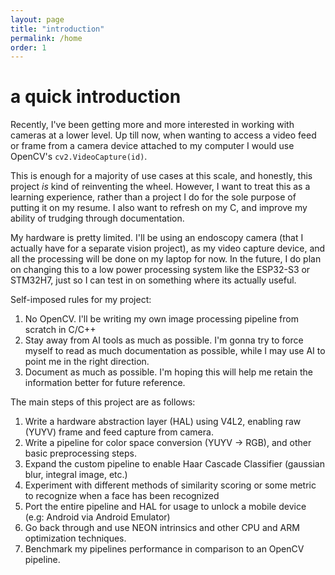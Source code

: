 ```yaml
---
layout: page
title: "introduction"
permalink: /home
order: 1
---
```


# a quick introduction

Recently, I've been getting more and more interested in working with cameras at a lower level. Up till now, when wanting to access a video feed or frame from a camera device attached to my computer I would use OpenCV's `cv2.VideoCapture(id)`. 

This is enough for a majority of use cases at this scale, and honestly, this project *is* kind of reinventing the wheel. However, I want to treat this as a learning experience, rather than a project I do for the sole purpose of putting it on my resume. I also want to refresh on my C, and improve my ability of trudging through documentation.

My hardware is pretty limited. I'll be using an endoscopy camera (that I actually have for a separate vision project), as my video capture device, and all the processing will be done on my laptop for now. In the future, I do plan on changing this to a low power processing system like the ESP32-S3 or STM32H7, just so I can test in on something where its actually useful. 

Self-imposed rules for my project:
1. No OpenCV. I'll be writing my own image processing pipeline from scratch in C/C++
2. Stay away from AI tools as much as possible. I'm gonna try to force myself to read as much documentation as possible, while I may use AI to point me in the right direction.
3. Document as much as possible. I'm hoping this will help me retain the information better for future reference.

The main steps of this project are as follows:
1. Write a hardware abstraction layer (HAL) using V4L2, enabling raw (YUYV) frame and feed capture from camera.
2. Write a pipeline for color space conversion (YUYV -> RGB), and other basic preprocessing steps.
3. Expand the custom pipeline to enable Haar Cascade Classifier (gaussian blur, integral image, etc.)
4. Experiment with different methods of similarity scoring or some metric to recognize when a face has been recognized
5. Port the entire pipeline and HAL for usage to unlock a mobile device (e.g: Android via Android Emulator)
6. Go back through and use NEON intrinsics and other CPU and ARM optimization techniques.
7. Benchmark my pipelines performance in comparison to an OpenCV pipeline.

